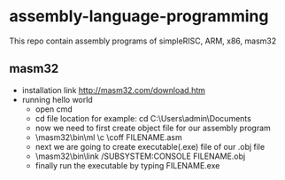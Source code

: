 # assembly-language-programming
This repo contain assembly programs of simpleRISC, ARM, x86, masm32
## masm32
  * installation link http://masm32.com/download.htm
  * running hello world
      * open cmd
      * cd file location for example: cd C:\Users\admin\Documents
      * now we need to first create object file for our assembly program 
      * \masm32\bin\ml \c \coff FILENAME.asm
      * next we are going to create executable(.exe) file of our .obj file
      * \masm32\bin\link /SUBSYSTEM:CONSOLE FILENAME.obj
      * finally run the executable by typing FILENAME.exe
          
